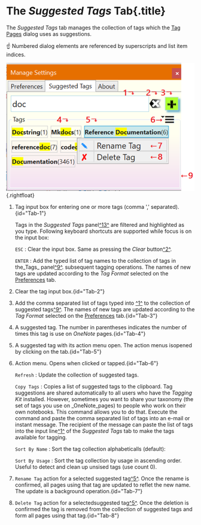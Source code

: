# The _Suggested Tags_ Tab{.title}

The _Suggested Tags_ tab manages the collection of tags which the
[Tag Pages](../../Tagging%20Pages/Tagging%20Pages.md) dialog uses as
suggestions.

:point_up: Numbered dialog elements are referenced by superscripts and list item
indices.

![Suggested Tags Tab](images/SuggestedTagsTab.png){.rightfloat}

1. Tag input box for entering one or more tags (comma ',' separated).{id="Tab-1"}

   Tags in the _Suggested Tags_ panel[^13^](#Dia-13) are filtered
   and highlighted as you type. Following keyboard shortcuts are supported while focus is on the
   input box:

   `ESC`
   :   Clear the input box. Same as pressing the _Clear_ button[^2^](#Tab-2).

   `ENTER`
   :   Add the typed list of tag names to the collection of tags in
       the_Tags_ panel[^9^](#Tab-9).
       subsequent tagging operations. The names of new tags are updated
       according to the _Tag Format_ selected on the
       [Preferences](Preferences.md) tab.
2. Clear the tag input box.{id="Tab-2"}
3. Add the comma separated list of tags typed into [^1^](#Tab-1) to the
   collection of suggested tags[^9^](#Tab-9). The names of new tags are
   updated  according to the _Tag Format_ selected on the
   [Preferences](Preferences.md) tab.{id="Tab-3"}
4. A suggested tag. The number in parentheses indicates the number of times this
   tag is use on _OneNote_ pages.{id="Tab-4"}
5. A suggested tag with its action menu open. The action menus isopened by clicking
   on the tab.{id="Tab-5"}
6. Action menu. Opens when clicked or tapped.{id="Tab-6"}

   `Refresh`
   :   Update the collection of suggested tags.

   `Copy Tags`
   :   Copies a list of suggested tags to the clipboard. Tag suggestions are shared automatically
       to all users who have the _Tagging Kit_ installed. However, sometimes you want to share your
       taxonomy (the set of tags you use on _OneNote_pages) to people who work on
       their own notebooks. This command allows you to do that. Execute the command
       and paste the comma separated list of tags into an e-mail or instant message.
       The recipient of the message can paste the list of tags
       into the input line[^1^](#Tab-1) of the _Suggested Tags_ tab to make the tags
       available for tagging.

   `Sort By Name`
   :   Sort the tag collection alphabeticalls (default):

   `Sort By Usage`
   :   Sort the tag collection by usage in ascending order. Useful to detect
       and clean up unsised tags (use count 0).
7. `Rename Tag` action for a selected suggested tag[^5^](#Tab-5).
   Once the rename is confirmed,
   all pages using that tag are updated to reflet the new name. The update is a
   background operation.{id="Tab-7"}
8. `Delete Tag` action for a selectedsuggested tag[^5^](#Tab-5).
    Once the deletion is confirmed the tag is removed from the
    collection of suggested tags and form all pages using that tag.{id="Tab-8"}